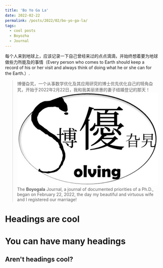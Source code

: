 ```yaml
---
title: 'Bo Yo Ga La'
date: 2022-02-22
permalink: /posts/2022/02/bo-yo-ga-la/
tags:
  - cool posts
  - Boyozha
  - Journal
---
```

每个人来到地球上，应该记录一下自己曾经来过的点点滴滴，并始终想着要为地球做些力所能及的事情（Every person who comes to Earth should keep a record of his or her visit and always think of doing what he or she can for the Earth.）.
> 博優旮旯，一个从事数学优化及其应用研究的博士优先优化自己的犄角旮旯，开始于2022年2月22日，我和我美丽贤惠的妻子结婚登记的那天！
> <br/><img src='/images/mylogos/bygl009.jpg'>
> The **Boyogala** Journal, a journal of documented priorities of a Ph.D., began on February 22, 2022, the day my beautiful and virtuous wife and I registered our marriage!

Headings are cool
======

You can have many headings
======

Aren't headings cool?
------
